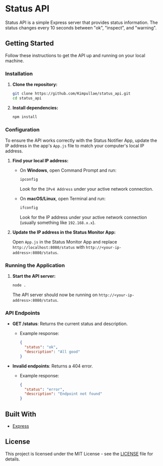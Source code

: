# Status API

Status API is a simple Express server that provides status information. The status changes every 10 seconds between "ok", "inspect", and "warning".

## Getting Started

Follow these instructions to get the API up and running on your local machine.


### Installation

1. **Clone the repository:**

    ```sh
    git clone https://github.com/Kimpullae/status_api.git
    cd status_api
    ```

2. **Install dependencies:**

    ```sh
    npm install
    ```

### Configuration

To ensure the API works correctly with the Status Notifier App, update the IP address in the app's `App.js` file to match your computer's local IP address.

1. **Find your local IP address:**

    - On **Windows**, open Command Prompt and run:
      ```sh
      ipconfig
      ```
      Look for the `IPv4 Address` under your active network connection.

    - On **macOS/Linux**, open Terminal and run:
      ```sh
      ifconfig
      ```
      Look for the IP address under your active network connection (usually something like `192.168.x.x`).

2. **Update the IP address in the Status Monitor App:**

    Open `App.js` in the Status Monitor App and replace `http://localhost:8080/status` with `http://<your-ip-address>:8080/status`.

### Running the Application

1. **Start the API server:**

    ```sh
    node .
    ```

    The API server should now be running on `http://<your-ip-address>:8080/status`.

### API Endpoints

- **GET /status**: Returns the current status and description.
  - Example response:
    ```json
    {
      "status": "ok",
      "description": "All good"
    }
    ```

- **Invalid endpoints**: Returns a 404 error.
  - Example response:
    ```json
    {
      "status": "error",
      "description": "Endpoint not found"
    }
    ```

## Built With

- [Express](https://expressjs.com/)


## License

This project is licensed under the MIT License - see the [LICENSE](LICENSE) file for details.

